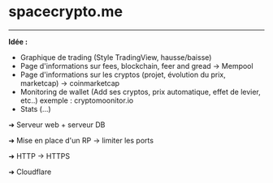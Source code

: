 # spacecrypto.me

---

**Idée :**

- Graphique de trading (Style TradingView, hausse/baisse)
- Page d'informations sur fees, blockchain, feer and gread -> Mempool
- Page d'informations sur les cryptos (projet, évolution du prix, marketcap) -> coinmarketcap
- Monitoring de wallet (Add ses cryptos, prix automatique, effet de levier, etc..) exemple : cryptomoonitor.io
- Stats (...)

➜ Serveur web + serveur DB

➜ Mise en place d'un RP -> limiter les ports

➜ HTTP -> HTTPS

➜ Cloudflare
